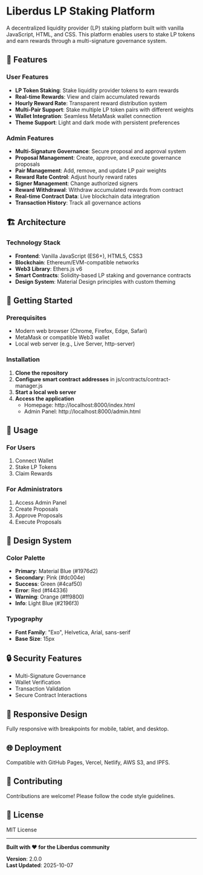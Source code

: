 ﻿# Liberdus LP Staking Platform

A decentralized liquidity provider (LP) staking platform built with vanilla JavaScript, HTML, and CSS. This platform enables users to stake LP tokens and earn rewards through a multi-signature governance system.

## 🌟 Features

### User Features
- **LP Token Staking**: Stake liquidity provider tokens to earn rewards
- **Real-time Rewards**: View and claim accumulated rewards
- **Hourly Reward Rate**: Transparent reward distribution system
- **Multi-Pair Support**: Stake multiple LP token pairs with different weights
- **Wallet Integration**: Seamless MetaMask wallet connection
- **Theme Support**: Light and dark mode with persistent preferences

### Admin Features
- **Multi-Signature Governance**: Secure proposal and approval system
- **Proposal Management**: Create, approve, and execute governance proposals
- **Pair Management**: Add, remove, and update LP pair weights
- **Reward Rate Control**: Adjust hourly reward rates
- **Signer Management**: Change authorized signers
- **Reward Withdrawal**: Withdraw accumulated rewards from contract
- **Real-time Contract Data**: Live blockchain data integration
- **Transaction History**: Track all governance actions

## 🏗️ Architecture

### Technology Stack
- **Frontend**: Vanilla JavaScript (ES6+), HTML5, CSS3
- **Blockchain**: Ethereum/EVM-compatible networks
- **Web3 Library**: Ethers.js v6
- **Smart Contracts**: Solidity-based LP staking and governance contracts
- **Design System**: Material Design principles with custom theming

## 🚀 Getting Started

### Prerequisites
- Modern web browser (Chrome, Firefox, Edge, Safari)
- MetaMask or compatible Web3 wallet
- Local web server (e.g., Live Server, http-server)

### Installation

1. **Clone the repository**
2. **Configure smart contract addresses** in js/contracts/contract-manager.js
3. **Start a local web server**
4. **Access the application**
   - Homepage: http://localhost:8000/index.html
   - Admin Panel: http://localhost:8000/admin.html

## 📖 Usage

### For Users
1. Connect Wallet
2. Stake LP Tokens
3. Claim Rewards

### For Administrators
1. Access Admin Panel
2. Create Proposals
3. Approve Proposals
4. Execute Proposals

## 🎨 Design System

### Color Palette
- **Primary**: Material Blue (#1976d2)
- **Secondary**: Pink (#dc004e)
- **Success**: Green (#4caf50)
- **Error**: Red (#f44336)
- **Warning**: Orange (#ff9800)
- **Info**: Light Blue (#2196f3)

### Typography
- **Font Family**: "Exo", Helvetica, Arial, sans-serif
- **Base Size**: 15px

## 🔒 Security Features
- Multi-Signature Governance
- Wallet Verification
- Transaction Validation
- Secure Contract Interactions

## 📱 Responsive Design
Fully responsive with breakpoints for mobile, tablet, and desktop.

## 🌐 Deployment
Compatible with GitHub Pages, Vercel, Netlify, AWS S3, and IPFS.

## 🤝 Contributing
Contributions are welcome! Please follow the code style guidelines.

## 📄 License
MIT License

---

**Built with ❤️ for the Liberdus community**

**Version**: 2.0.0  
**Last Updated**: 2025-10-07
